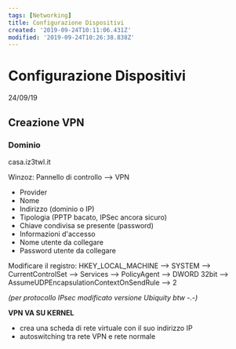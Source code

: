 ```yaml
---
tags: [Networking]
title: Configurazione Dispositivi
created: '2019-09-24T10:11:06.431Z'
modified: '2019-09-24T10:26:38.838Z'
---
```


# Configurazione Dispositivi

24/09/19

## Creazione VPN

### Dominio
casa.iz3twl.it

Winzoz: 
Pannello di controllo --> VPN
- Provider
- Nome
- Indirizzo (dominio o IP)
- Tipologia (PPTP bacato, IPSec ancora sicuro)
- Chiave condivisa se presente (password)
- Informazioni d'accesso
- Nome utente da collegare
- Password utente da collegare

Modificare il registro:
HKEY_LOCAL_MACHINE --> SYSTEM --> CurrentControlSet --> Services --> PolicyAgent --> DWORD 32bit --> AssumeUDPEncapsulationContextOnSendRule --> 2

*(per protocollo IPsec modificato versione Ubiquity btw -.-)*

__VPN VA SU KERNEL__
- crea una scheda di rete virtuale con il suo indirizzo IP
- autoswitching tra rete VPN e rete normale
